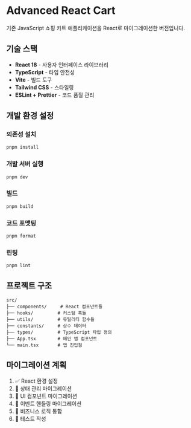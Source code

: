 # Advanced React Cart

기존 JavaScript 쇼핑 카트 애플리케이션을 React로 마이그레이션한 버전입니다.

## 기술 스택

- **React 18** - 사용자 인터페이스 라이브러리
- **TypeScript** - 타입 안전성
- **Vite** - 빌드 도구
- **Tailwind CSS** - 스타일링
- **ESLint + Prettier** - 코드 품질 관리

## 개발 환경 설정

### 의존성 설치

```bash
pnpm install
```

### 개발 서버 실행

```bash
pnpm dev
```

### 빌드

```bash
pnpm build
```

### 코드 포맷팅

```bash
pnpm format
```

### 린팅

```bash
pnpm lint
```

## 프로젝트 구조

```
src/
├── components/     # React 컴포넌트들
├── hooks/         # 커스텀 훅들
├── utils/         # 유틸리티 함수들
├── constants/     # 상수 데이터
├── types/         # TypeScript 타입 정의
├── App.tsx        # 메인 앱 컴포넌트
└── main.tsx       # 앱 진입점
```

## 마이그레이션 계획

1. ✅ React 환경 설정
2. 🔄 상태 관리 마이그레이션
3. 🔄 UI 컴포넌트 마이그레이션
4. 🔄 이벤트 핸들링 마이그레이션
5. 🔄 비즈니스 로직 통합
6. 🔄 테스트 작성
